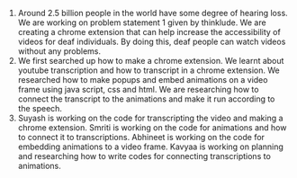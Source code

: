 1. Around 2.5 billion people in the world have some degree of hearing loss. We are working on problem statement 1 given by thinklude. We are creating a chrome extension that can help increase the accessibility of videos for deaf individuals. By doing this, deaf people can watch videos without any problems.
2. We first searched up how to make a chrome extension. We learnt about youtube transcription and how to transcript in a chrome extension. We researched how to make popups and embed animations on a video frame using java script, css and html. We are researching how to connect the transcript to the animations and make it run according to the speech. 
3. Suyash is working on the code for transcripting the video and making a chrome extension.
Smriti is working on the code for animations and how to connect it to transcriptions.
Abhineet is working on the code for embedding animations to a video frame.
Kavyaa is working on planning and researching how to write codes for connecting transcriptions to animations.
